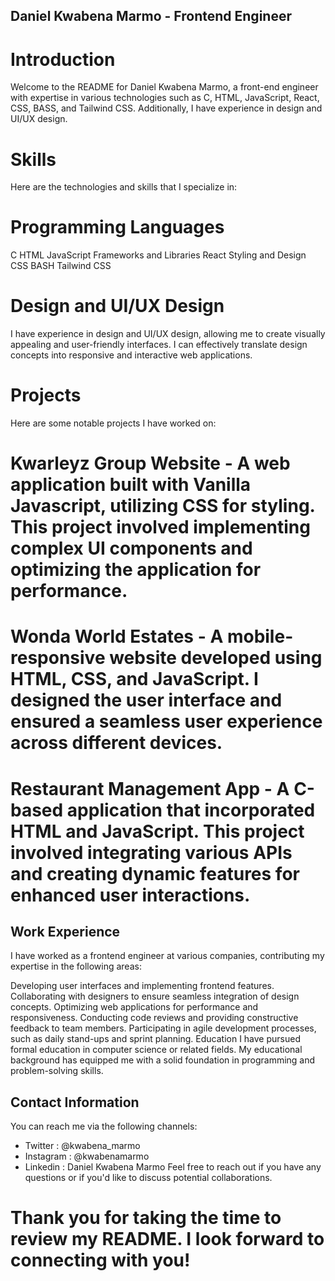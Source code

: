 ## Daniel Kwabena Marmo - Frontend Engineer

# Introduction
Welcome to the README for Daniel Kwabena Marmo, a front-end engineer with expertise in various technologies such as C, HTML, JavaScript, React, CSS, BASS, and Tailwind CSS. Additionally, I have experience in design and UI/UX design.

# Skills
Here are the technologies and skills that I specialize in:

# Programming Languages
C
HTML
JavaScript
Frameworks and Libraries
React
Styling and Design
CSS
BASH
Tailwind CSS

# Design and UI/UX Design
I have experience in design and UI/UX design, allowing me to create visually appealing and user-friendly interfaces. I can effectively translate design concepts into responsive and interactive web applications.

# Projects
Here are some notable projects I have worked on:

# Kwarleyz Group Website - A web application built with Vanilla Javascript, utilizing CSS for styling. This project involved implementing complex UI components and optimizing the application for performance.

# Wonda World Estates - A mobile-responsive website developed using HTML, CSS, and JavaScript. I designed the user interface and ensured a seamless user experience across different devices.

# Restaurant Management App - A C-based application that incorporated HTML and JavaScript. This project involved integrating various APIs and creating dynamic features for enhanced user interactions.

## Work Experience
I have worked as a frontend engineer at various companies, contributing my expertise in the following areas:

Developing user interfaces and implementing frontend features.
Collaborating with designers to ensure seamless integration of design concepts.
Optimizing web applications for performance and responsiveness.
Conducting code reviews and providing constructive feedback to team members.
Participating in agile development processes, such as daily stand-ups and sprint planning.
Education
I have pursued formal education in computer science or related fields. My educational background has equipped me with a solid foundation in programming and problem-solving skills.

## Contact Information
You can reach me via the following channels: 

- Twitter : @kwabena_marmo
- Instagram : @kwabenamarmo
- Linkedin : Daniel Kwabena Marmo
Feel free to reach out if you have any questions or if you'd like to discuss potential collaborations.

# Thank you for taking the time to review my README. I look forward to connecting with you!
